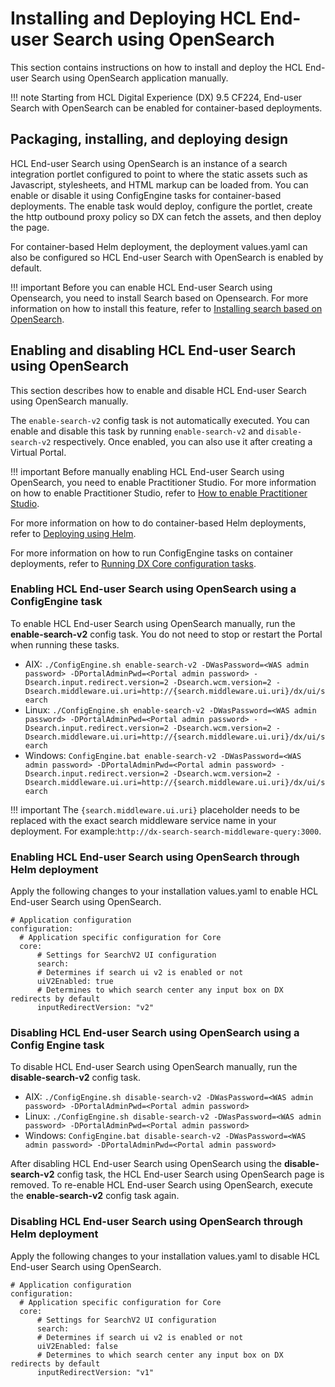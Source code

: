 # Installing and Deploying HCL End-user Search using OpenSearch

This section contains instructions on how to install and deploy the HCL End-user Search using OpenSearch application manually. 

!!! note 
    Starting from HCL Digital Experience (DX) 9.5 CF224, End-user Search with OpenSearch can be enabled for container-based deployments.

## Packaging, installing, and deploying design

HCL End-user Search using OpenSearch is an instance of a search integration portlet configured to point to where the static assets such as Javascript, stylesheets, and HTML markup can be loaded from. You can enable or disable it using ConfigEngine tasks for container-based deployments. The enable task would deploy, configure the portlet, create the http outbound proxy policy so DX can fetch the assets, and then deploy the page.

For container-based Helm deployment, the deployment values.yaml can also be configured so HCL End-user Search with OpenSearch is enabled by default.

!!! important
    Before you can enable HCL End-user Search using Opensearch, you need to install Search based on Opensearch. For more information on how to install this feature, refer to [Installing search based on OpenSearch](../../../deployment/install/container/helm_deployment/preparation/optional_tasks/optional_install_new_search.md).

## Enabling and disabling HCL End-user Search using OpenSearch

This section describes how to enable and disable HCL End-user Search using OpenSearch manually.

The `enable-search-v2` config task is not automatically executed. You can enable and disable this task by running `enable-search-v2` and `disable-search-v2` respectively. Once enabled, you can also use it after creating a Virtual Portal.

!!! important
    Before manually enabling HCL End-user Search using OpenSearch, you need to enable Practitioner Studio. For more information on how to enable Practitioner Studio, refer to [How to enable Practitioner Studio](../../../build_sites/practitioner_studio/working_with_ps/enable_prac_studio.md).

For more information on how to do container-based Helm deployments, refer to [Deploying using Helm](../../../deployment/install/container/helm_deployment/overview.md).

For more information on how to run ConfigEngine tasks on container deployments, refer to [Running DX Core configuration tasks](../../../deployment/manage/container_configuration/run_core_config_engine.md).

### Enabling HCL End-user Search using OpenSearch using a ConfigEngine task

To enable HCL End-user Search using OpenSearch manually, run the **enable-search-v2** config task. You do not need to stop or restart the Portal when running these tasks.

-   AIX: `./ConfigEngine.sh enable-search-v2 -DWasPassword=<WAS admin password> -DPortalAdminPwd=<Portal admin password> -Dsearch.input.redirect.version=2 -Dsearch.wcm.version=2 -Dsearch.middleware.ui.uri=http://{search.middleware.ui.uri}/dx/ui/search`
-   Linux: `./ConfigEngine.sh enable-search-v2 -DWasPassword=<WAS admin password> -DPortalAdminPwd=<Portal admin password> -Dsearch.input.redirect.version=2 -Dsearch.wcm.version=2 -Dsearch.middleware.ui.uri=http://{search.middleware.ui.uri}/dx/ui/search`
-   Windows: `ConfigEngine.bat enable-search-v2 -DWasPassword=<WAS admin password> -DPortalAdminPwd=<Portal admin password> -Dsearch.input.redirect.version=2 -Dsearch.wcm.version=2 -Dsearch.middleware.ui.uri=http://{search.middleware.ui.uri}/dx/ui/search`
    
!!! important
    The `{search.middleware.ui.uri}` placeholder needs to be replaced with the exact search middleware service name in your deployment. For example:`http://dx-search-search-middleware-query:3000`.
        

### Enabling HCL End-user Search using OpenSearch through Helm deployment


Apply the following changes to your installation values.yaml to enable HCL End-user Search using OpenSearch.

```
# Application configuration
configuration:
  # Application specific configuration for Core
  core:
      # Settings for SearchV2 UI configuration
      search:
      # Determines if search ui v2 is enabled or not
      uiV2Enabled: true
      # Determines to which search center any input box on DX redirects by default
      inputRedirectVersion: "v2"
```

### Disabling HCL End-user Search using OpenSearch using a Config Engine task

To disable HCL End-user Search using OpenSearch manually, run the **disable-search-v2** config task.

-   AIX: `./ConfigEngine.sh disable-search-v2 -DWasPassword=<WAS admin password> -DPortalAdminPwd=<Portal admin password>`
-   Linux: `./ConfigEngine.sh disable-search-v2 -DWasPassword=<WAS admin password> -DPortalAdminPwd=<Portal admin password>`
-   Windows: `ConfigEngine.bat disable-search-v2 -DWasPassword=<WAS admin password> -DPortalAdminPwd=<Portal admin password>`


After disabling HCL End-user Search using OpenSearch using the **disable-search-v2** config task, the HCL End-user Search using OpenSearch page is removed. To re-enable HCL End-user Search using OpenSearch, execute the **enable-search-v2** config task again.

### Disabling HCL End-user Search using OpenSearch through Helm deployment


Apply the following changes to your installation values.yaml to disable HCL End-user Search using OpenSearch.

```
# Application configuration
configuration:
  # Application specific configuration for Core
  core:
      # Settings for SearchV2 UI configuration
      search:
      # Determines if search ui v2 is enabled or not
      uiV2Enabled: false
      # Determines to which search center any input box on DX redirects by default
      inputRedirectVersion: "v1"
```
